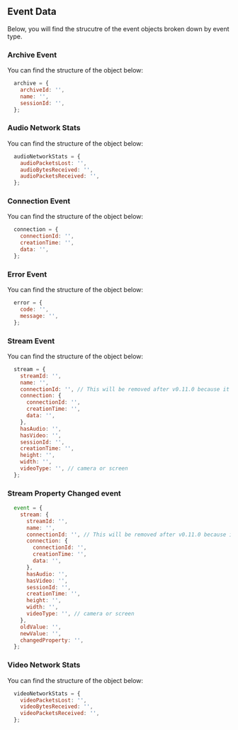 ## Event Data

Below, you will find the strucutre of the event objects broken down by event type.

### Archive Event

You can find the structure of the object below: 

```javascript
  archive = {
    archiveId: '',
    name: '',
    sessionId: '',
  };
```

### Audio Network Stats

You can find the structure of the object below:

```javascript
  audioNetworkStats = {
    audioPacketsLost: '',
    audioBytesReceived: '',
    audioPacketsReceived: '',
  };
```

### Connection Event

You can find the structure of the object below: 

```javascript
  connection = {
    connectionId: '',
    creationTime: '',
    data: '',
  };
```

### Error Event
You can find the structure of the object below: 

```javascript
  error = {
    code: '',
    message: '',
  };
```

### Stream Event

You can find the structure of the object below: 

```javascript
  stream = {
    streamId: '',
    name: '',
    connectionId: '', // This will be removed after v0.11.0 because it's exposed via the connection object
    connection: {
      connectionId: '',
      creationTime: '',
      data: '',
    },
    hasAudio: '',
    hasVideo: '',
    sessionId: '',
    creationTime: '',
    height: '',
    width: '',
    videoType: '', // camera or screen
  };
```

### Stream Property Changed event

```javascript
  event = {
    stream: {
      streamId: '',
      name: '',
      connectionId: '', // This will be removed after v0.11.0 because it's exposed via the connection object
      connection: {
        connectionId: '',
        creationTime: '',
        data: '',
      },
      hasAudio: '',
      hasVideo: '',
      sessionId: '',
      creationTime: '',
      height: '',
      width: '',
      videoType: '', // camera or screen
    },
    oldValue: '',
    newValue: '',
    changedProperty: '',
  };
```

### Video Network Stats
You can find the structure of the object below:

```javascript
  videoNetworkStats = {
    videoPacketsLost: '',
    videoBytesReceived: '',
    videoPacketsReceived: '',
  };
```

